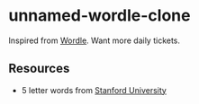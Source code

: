 # unnamed-wordle-clone
Inspired from [Wordle](https://www.powerlanguage.co.uk/wordle/). Want more daily tickets.

## Resources

- 5 letter words from [Stanford University](https://www-cs-faculty.stanford.edu/~knuth/sgb-words.txt)
